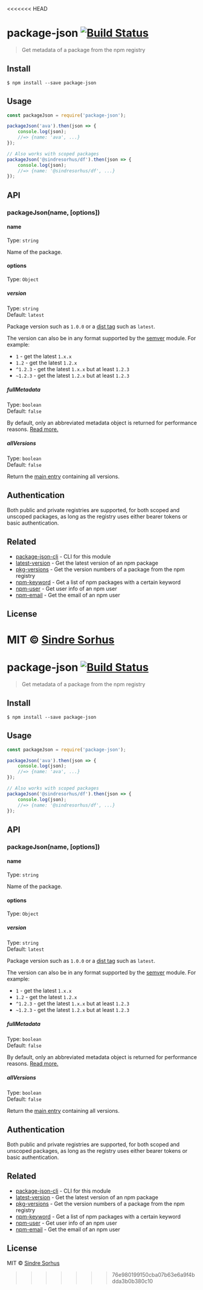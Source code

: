 <<<<<<< HEAD
# package-json [![Build Status](https://travis-ci.org/sindresorhus/package-json.svg?branch=master)](https://travis-ci.org/sindresorhus/package-json)

> Get metadata of a package from the npm registry


## Install

```
$ npm install --save package-json
```


## Usage

```js
const packageJson = require('package-json');

packageJson('ava').then(json => {
	console.log(json);
	//=> {name: 'ava', ...}
});

// Also works with scoped packages
packageJson('@sindresorhus/df').then(json => {
	console.log(json);
	//=> {name: '@sindresorhus/df', ...}
});
```


## API

### packageJson(name, [options])

#### name

Type: `string`

Name of the package.

#### options

Type: `Object`

##### version

Type: `string`<br>
Default: `latest`

Package version such as `1.0.0` or a [dist tag](https://docs.npmjs.com/cli/dist-tag) such as `latest`.

The version can also be in any format supported by the [semver](https://github.com/npm/node-semver) module. For example:

- `1` - get the latest `1.x.x`
- `1.2` - get the latest `1.2.x`
- `^1.2.3` - get the latest `1.x.x` but at least `1.2.3`
- `~1.2.3` - get the latest `1.2.x` but at least `1.2.3`

##### fullMetadata

Type: `boolean`<br>
Default: `false`

By default, only an abbreviated metadata object is returned for performance reasons. [Read more.](https://github.com/npm/registry/blob/master/docs/responses/package-metadata.md)

##### allVersions

Type: `boolean`<br>
Default: `false`

Return the [main entry](https://registry.npmjs.org/ava) containing all versions.


## Authentication

Both public and private registries are supported, for both scoped and unscoped packages, as long as the registry uses either bearer tokens or basic authentication.


## Related

- [package-json-cli](https://github.com/sindresorhus/package-json-cli) - CLI for this module
- [latest-version](https://github.com/sindresorhus/latest-version) - Get the latest version of an npm package
- [pkg-versions](https://github.com/sindresorhus/pkg-versions) - Get the version numbers of a package from the npm registry
- [npm-keyword](https://github.com/sindresorhus/npm-keyword) - Get a list of npm packages with a certain keyword
- [npm-user](https://github.com/sindresorhus/npm-user) - Get user info of an npm user
- [npm-email](https://github.com/sindresorhus/npm-email) - Get the email of an npm user


## License

MIT © [Sindre Sorhus](https://sindresorhus.com)
=======
# package-json [![Build Status](https://travis-ci.org/sindresorhus/package-json.svg?branch=master)](https://travis-ci.org/sindresorhus/package-json)

> Get metadata of a package from the npm registry


## Install

```
$ npm install --save package-json
```


## Usage

```js
const packageJson = require('package-json');

packageJson('ava').then(json => {
	console.log(json);
	//=> {name: 'ava', ...}
});

// Also works with scoped packages
packageJson('@sindresorhus/df').then(json => {
	console.log(json);
	//=> {name: '@sindresorhus/df', ...}
});
```


## API

### packageJson(name, [options])

#### name

Type: `string`

Name of the package.

#### options

Type: `Object`

##### version

Type: `string`<br>
Default: `latest`

Package version such as `1.0.0` or a [dist tag](https://docs.npmjs.com/cli/dist-tag) such as `latest`.

The version can also be in any format supported by the [semver](https://github.com/npm/node-semver) module. For example:

- `1` - get the latest `1.x.x`
- `1.2` - get the latest `1.2.x`
- `^1.2.3` - get the latest `1.x.x` but at least `1.2.3`
- `~1.2.3` - get the latest `1.2.x` but at least `1.2.3`

##### fullMetadata

Type: `boolean`<br>
Default: `false`

By default, only an abbreviated metadata object is returned for performance reasons. [Read more.](https://github.com/npm/registry/blob/master/docs/responses/package-metadata.md)

##### allVersions

Type: `boolean`<br>
Default: `false`

Return the [main entry](https://registry.npmjs.org/ava) containing all versions.


## Authentication

Both public and private registries are supported, for both scoped and unscoped packages, as long as the registry uses either bearer tokens or basic authentication.


## Related

- [package-json-cli](https://github.com/sindresorhus/package-json-cli) - CLI for this module
- [latest-version](https://github.com/sindresorhus/latest-version) - Get the latest version of an npm package
- [pkg-versions](https://github.com/sindresorhus/pkg-versions) - Get the version numbers of a package from the npm registry
- [npm-keyword](https://github.com/sindresorhus/npm-keyword) - Get a list of npm packages with a certain keyword
- [npm-user](https://github.com/sindresorhus/npm-user) - Get user info of an npm user
- [npm-email](https://github.com/sindresorhus/npm-email) - Get the email of an npm user


## License

MIT © [Sindre Sorhus](https://sindresorhus.com)
>>>>>>> 76e980199150cba07b63e6a9f4bdda3b0b380c10
